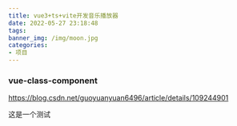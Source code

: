 ```yaml
---
title: vue3+ts+vite开发音乐播放器
date: 2022-05-27 23:18:48
tags:
banner_img: /img/moon.jpg
categories:
- 项目
---
```


### vue-class-component
https://blog.csdn.net/guoyuanyuan6496/article/details/109244901

<p class="note note-primary">这是一个测试</p>